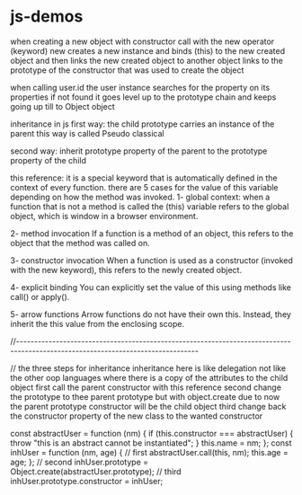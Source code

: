 # js-demos

when creating a new object with constructor call with the new operator (keyword)
new creates a new instance and binds (this) to the new created object
and then links the new created object to another object
links to the prototype of the constructor that was used to create the object

when calling user.id
the user instance searches for the property on its properties
if not found it goes level up to the prototype chain and keeps going up till to Object object

inheritance in js
first way:
the child prototype carries an instance of the parent
this way is called Pseudo classical

second way:
inherit prototype property of the parent to the prototype property of the child

this reference:
it is a special keyword that is automatically defined in the context of every function.
there are 5 cases for the value of this variable depending on how the method was invoked.
1- global context:
    when a function that is not a method is called the (this) variable refers to the global object, which is window in a browser environment.

2- method invocation
    If a function is a method of an object, this refers to the object that the method was called on.

3- constructor invocation
    When a function is used as a constructor (invoked with the new keyword), this refers to the newly created object.

4- explicit binding
    You can explicitly set the value of this using methods like call() or apply().

5- arrow functions
    Arrow functions do not have their own this. Instead, they inherit the this value from the enclosing scope.

//--------------------------------------------------------------------------------------------------------------------------------

// the three steps for inheritance
inheritance here is like delegation not like the other oop languages where there is a copy of the attributes to the child object
first call the parent constructor with this reference
second change the prototype to thee parent prototype
but with object.create due to now the parent prototype
constructor will be the child object
third change back the constructor property of the new class to the wanted constructor

const abstractUser = function (nm) {
  if (this.constructor === abstractUser) {
    throw "this is an abstract cannot be instantiated";
  }
  this.name = nm;
};
const inhUser = function (nm, age) {
  // first
  abstractUser.call(this, nm);
  this.age = age;
};
// second
inhUser.prototype = Object.create(abstractUser.prototype);
// third
inhUser.prototype.constructor = inhUser;

